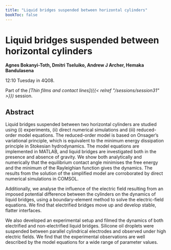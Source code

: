 ```yaml
---
title: "Liquid bridges suspended between horizontal cylinders"
bookToc: false
---
```


# Liquid bridges suspended between horizontal cylinders

**Agnes Bokanyi-Toth, Dmitri Tseluiko, Andrew J Archer, Hemaka Bandulasena**

12:10 Tuesday in 4Q08.

Part of the *[Thin films and contact lines]({{< relref "/sessions/session31" >}})* session.

## Abstract

Liquid bridges suspended between two horizontal cylinders are studied using (i) experiments, (ii) direct numerical simulations and (iii) reduced-order model equations. The reduced-order model is based on Onsager’s variational principle, which is equivalent to the minimum energy dissipation principle in Stokesian hydrodynamics. The model equations are implemented in MATLAB, and liquid bridges are investigated both in the presence and absence of gravity. We show both analytically and numerically that the equilibrium contact angle minimises the free energy and the minimum of the Rayleighian function gives the dynamics. The results from the solution of the simplified model are corroborated by direct numerical simulations in COMSOL.

Additionally, we analyse the influence of the electric field resulting from an imposed potential difference between the cylinders on the dynamics of liquid bridges, using a boundary-element method to solve the electric-field equations. We find that electrified bridges move up and develop stable, flatter interfaces.

We also developed an experimental setup and filmed the dynamics of both electrified and non-electrified liquid bridges. Silicone oil droplets were suspended between parallel cylindrical electrodes and observed under high electric fields. We find that the experimental observations are well described by the model equations for a wide range of parameter values.



